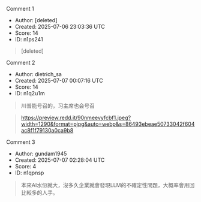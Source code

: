 Comment 1

- Author: [deleted]
- Created: 2025-07-06 23:03:36 UTC
- Score: 14
- ID: n1ps241

> [deleted]

Comment 2

- Author: dietrich_sa
- Created: 2025-07-07 00:07:16 UTC
- Score: 14
- ID: n1q2u1m

> 川普能号召的，习主席也会号召

> https://preview.redd.it/90nmeevyfcbf1.jpeg?width=1290&format=pjpg&auto=webp&s=86493ebeae50733042f604ac8f1f79130a0ca9b8

Comment 3

- Author: gundam1945
- Created: 2025-07-07 02:28:04 UTC
- Score: 4
- ID: n1qpnsp

> 本來AI水份就大，沒多久企業就會發現LLM的不確定性問題，大概率會用回比較多的人手。
